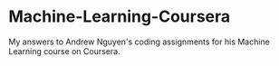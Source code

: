 # Machine-Learning-Coursera
My answers to Andrew Nguyen's coding assignments for his Machine Learning course on Coursera.

